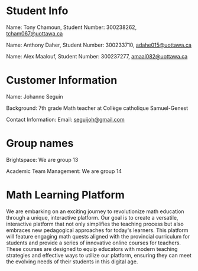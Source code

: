 # Student Info

Name: Tony Chamoun, Student Number: 300238262, tcham067@uottawa.ca  

Name: Anthony Daher, Student Number: 300233710, adahe015@uottawa.ca

Name: Alex Maalouf, Student Number: 300237277, amaal082@uottawa.ca


# Customer Information

Name: Johanne Seguin

Background: 7th grade Math teacher at Collège catholique Samuel-Genest

Contact Information: Email: seguijoh@gmail.com


# Group names

Brightspace: We are group 13

Academic Team Management: We are group 14

# Math Learning Platform

We are embarking on an exciting journey to revolutionize math education through a unique, interactive platform. Our goal is to create a versatile, interactive platform that not only simplifies the teaching process but also embraces new pedagogical approaches for today's learners. This platform will feature engaging math quests aligned with the provincial curriculum for students and provide a series of innovative online courses for teachers. These courses are designed to equip educators with modern teaching strategies and effective ways to utilize our platform, ensuring they can meet the evolving needs of their students in this digital age.
